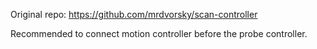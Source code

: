 Original repo: https://github.com/mrdvorsky/scan-controller

Recommended to connect motion controller before the probe controller.  



